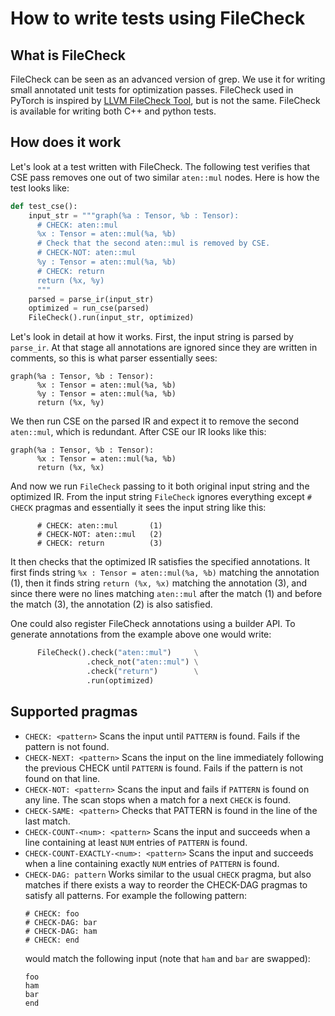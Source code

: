 # How to write tests using FileCheck

## What is FileCheck

FileCheck can be seen as an advanced version of grep. We use it for writing
small annotated unit tests for optimization passes. FileCheck used in PyTorch is
inspired by [LLVM FileCheck
Tool](https://llvm.org/docs/CommandGuide/FileCheck.html), but is not the same.
FileCheck is available for writing both C++ and python tests.

## How does it work

Let's look at a test written with FileCheck. The following test verifies that
CSE pass removes one out of two similar `aten::mul` nodes. Here is how the test
looks like:

```python
def test_cse():
    input_str = """graph(%a : Tensor, %b : Tensor):
      # CHECK: aten::mul
      %x : Tensor = aten::mul(%a, %b)
      # Check that the second aten::mul is removed by CSE.
      # CHECK-NOT: aten::mul
      %y : Tensor = aten::mul(%a, %b)
      # CHECK: return
      return (%x, %y)
      """
    parsed = parse_ir(input_str)
    optimized = run_cse(parsed)
    FileCheck().run(input_str, optimized)
```

Let's look in detail at how it works. First, the input string is parsed by
`parse_ir`. At that stage all annotations are ignored since they are written in
comments, so this is what parser essentially sees:

```
graph(%a : Tensor, %b : Tensor):
      %x : Tensor = aten::mul(%a, %b)
      %y : Tensor = aten::mul(%a, %b)
      return (%x, %y)
```

We then run CSE on the parsed IR and expect it to remove the second `aten::mul`,
which is redundant. After CSE our IR looks like this:

```
graph(%a : Tensor, %b : Tensor):
      %x : Tensor = aten::mul(%a, %b)
      return (%x, %x)
```

And now we run `FileCheck` passing to it both original input string and the
optimized IR. From the input string `FileCheck` ignores everything except `#
CHECK` pragmas and essentially it sees the input string like this:

```
      # CHECK: aten::mul       (1)
      # CHECK-NOT: aten::mul   (2)
      # CHECK: return          (3)
```

It then checks that the optimized IR satisfies the specified annotations. It
first finds string `%x : Tensor = aten::mul(%a, %b)` matching the annotation (1),
then it finds string `return (%x, %x)` matching the annotation (3), and since
there were no lines matching `aten::mul` after the match (1) and before the
match (3), the annotation (2) is also satisfied.

One could also register FileCheck annotations using a builder API. To generate
annotations from the example above one would write:
```python
      FileCheck().check("aten::mul")     \
                 .check_not("aten::mul") \
                 .check("return")        \
                 .run(optimized)
```

## Supported pragmas

* `CHECK: <pattern>`
  Scans the input until `PATTERN` is found. Fails if the pattern is not found.
* `CHECK-NEXT: <pattern>`
  Scans the input on the line immediately following the previous CHECK until
  `PATTERN` is found. Fails if the pattern is not found on that line.
* `CHECK-NOT: <pattern>`
  Scans the input and fails if `PATTERN` is found on any line. The scan stops when
  a match for a next `CHECK` is found.
* `CHECK-SAME: <pattern>`
  Checks that PATTERN is found in the line of the last match.
* `CHECK-COUNT-<num>: <pattern>`
  Scans the input and succeeds when a line containing at least `NUM` entries of
  `PATTERN` is found.
* `CHECK-COUNT-EXACTLY-<num>: <pattern>`
  Scans the input and succeeds when a line containing exactly `NUM` entries of
  `PATTERN` is found.
* `CHECK-DAG: pattern`
  Works similar to the usual `CHECK` pragma, but also matches if there exists a
  way to reorder the CHECK-DAG pragmas to satisfy all patterns.
  For example the following pattern:
  ```
  # CHECK: foo
  # CHECK-DAG: bar
  # CHECK-DAG: ham
  # CHECK: end
  ```
  would match the following input (note that `ham` and `bar` are swapped):
  ```
  foo
  ham
  bar
  end
  ```
